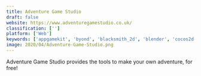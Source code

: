 ```yaml
---
title: Adventure Game Studio
draft: false 
website: https://www.adventuregamestudio.co.uk/
classification: ['']
platform: ['Web']
keywords: ['appgamekit', 'byond', 'blacksmith_2d', 'blender', 'cocos2d-x', 'construct_2', 'cryengine', 'flatredball', 'gdevelop', 'litiengine', 'monogame', 'orx', 'polycode', 'pygame', 'rpg_maker', 'rpg_toolkit', 'rpgboss', 'renpy', 'unity', 'unreal_engine', 'urho3d', 'ct.js']
image: 2020/04/Adventure-Game-Studio.png
---
```

Adventure Game Studio provides the tools to make your own adventure, for free!